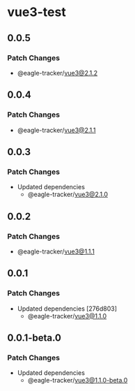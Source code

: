 # vue3-test

## 0.0.5

### Patch Changes

- @eagle-tracker/vue3@2.1.2

## 0.0.4

### Patch Changes

- @eagle-tracker/vue3@2.1.1

## 0.0.3

### Patch Changes

- Updated dependencies
  - @eagle-tracker/vue3@2.1.0

## 0.0.2

### Patch Changes

- @eagle-tracker/vue3@1.1.1

## 0.0.1

### Patch Changes

- Updated dependencies [276d803]
  - @eagle-tracker/vue3@1.1.0

## 0.0.1-beta.0

### Patch Changes

- Updated dependencies
  - @eagle-tracker/vue3@1.1.0-beta.0
